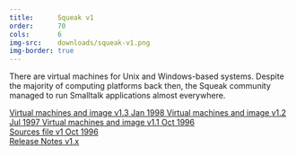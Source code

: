 ```yaml
---
title:      Squeak v1
order:      70
cols:       6
img-src:    downloads/squeak-v1.png
img-border: true
---
```

There are virtual machines for Unix and Windows-based systems. Despite the majority of computing platforms back then, the Squeak community managed to run Smalltalk applications almost everywhere.

<div class="list-group list-group-sm">
  <a href="http://ftp.squeak.org/1.3/" target="_blank" class="list-group-item">
    <i class="fa fa-external-link"></i>
    Virtual machines and image
    <span class="label label-default">v1.3</span>
    <span class="label label-primary">Jan 1998</span>
  </a>
  <a href="http://ftp.squeak.org/1.2/" target="_blank" class="list-group-item">
    <i class="fa fa-external-link"></i>
    Virtual machines and image
    <span class="label label-default">v1.2</span>
    <span class="label label-primary">Jul 1997</span>
  </a>
  <a href="http://ftp.squeak.org/1.1/" target="_blank" class="list-group-item">
    <i class="fa fa-external-link"></i>
    Virtual machines and image
    <span class="label label-default">v1.1</span>
    <span class="label label-primary">Oct 1996</span>
  </a>
</div>
<div class="list-group list-group-sm">
  <a href="http://ftp.squeak.org/sources_files/SqueakV1.sources.gz" target="_blank" class="list-group-item">
    <i class="fa fa-download"></i>
    Sources file
    <span class="label label-default">v1</span>
    <span class="label label-primary">Oct 1996</span>
  </a>
</div>

<div class="list-group list-group-sm">
  <a href="http://wiki.squeak.org/squeak/3833" target="_blank" class="list-group-item">
    <i class="fa fa-pencil-square-o"></i>
    Release Notes
    <span class="label label-default">v1.x</span>
  </a>
</div>